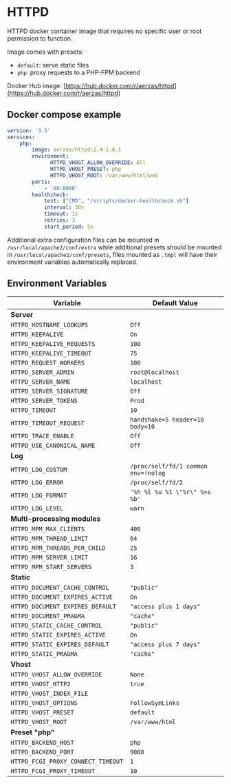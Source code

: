 # HTTPD

HTTPD docker container image that requires no specific user or root permission to function.

Image comes with presets:
- `default`: serve static files
- `php`: proxy requests to a PHP-FPM backend

Docker Hub image: [https://hub.docker.com/r/aerzas/httpd](https://hub.docker.com/r/aerzas/httpd)

## Docker compose example

```yaml
version: '3.5'
services:
    php:
        image: aerzas/httpd:2.4-1.0.1
        environment:
              HTTPD_VHOST_ALLOW_OVERRIDE: All
              HTTPD_VHOST_PRESET: php
              HTTPD_VHOST_ROOT: /var/www/html/web
        ports:
            - '80:8080'
        healthcheck:
            test: ["CMD", "/scripts/docker-healthcheck.sh"]
            interval: 30s
            timeout: 1s
            retries: 3
            start_period: 5s
```

Additional extra configuration files can be mounted in `/usr/local/apache2/conf/extra` while additional presets should
be mounted in `/usr/local/apache2/conf/presets`, files mounted as `.tmpl` will have their environment variables
automatically replaced.

## Environment Variables

| Variable | Default Value
| --- | ---
| **Server**
| `HTTPD_HOSTNAME_LOOKUPS` | `Off`
| `HTTPD_KEEPALIVE` | `On`
| `HTTPD_KEEPALIVE_REQUESTS` | `100`
| `HTTPD_KEEPALIVE_TIMEOUT` | `75`
| `HTTPD_REQUEST_WORKERS` | `100`
| `HTTPD_SERVER_ADMIN` | `root@localhost`
| `HTTPD_SERVER_NAME` | `localhost`
| `HTTPD_SERVER_SIGNATURE` | `Off`
| `HTTPD_SERVER_TOKENS` | `Prod`
| `HTTPD_TIMEOUT` | `10`
| `HTTPD_TIMEOUT_REQUEST` | `handshake=5 header=10 body=10`
| `HTTPD_TRACE_ENABLE` | `Off`
| `HTTPD_USE_CANONICAL_NAME` | `Off`
| **Log**
| `HTTPD_LOG_CUSTOM` | `/proc/self/fd/1 common env=!nolog`
| `HTTPD_LOG_ERROR` | `/proc/self/fd/2`
| `HTTPD_LOG_FORMAT` | `'%h %l %u %t \"%r\" %>s %b'`
| `HTTPD_LOG_LEVEL` | `warn`
| **Multi-processing modules**
| `HTTPD_MPM_MAX_CLIENTS` | `400`
| `HTTPD_MPM_THREAD_LIMIT` | `64`
| `HTTPD_MPM_THREADS_PER_CHILD` | `25`
| `HTTPD_MPM_SERVER_LIMIT` | `16`
| `HTTPD_MPM_START_SERVERS` | `3`
| **Static**
| `HTTPD_DOCUMENT_CACHE_CONTROL` | `"public"`
| `HTTPD_DOCUMENT_EXPIRES_ACTIVE` | `On`
| `HTTPD_DOCUMENT_EXPIRES_DEFAULT` | `"access plus 1 days"`
| `HTTPD_DOCUMENT_PRAGMA` | `"cache"`
| `HTTPD_STATIC_CACHE_CONTROL` | `"public"`
| `HTTPD_STATIC_EXPIRES_ACTIVE` | `On`
| `HTTPD_STATIC_EXPIRES_DEFAULT` | `"access plus 7 days"`
| `HTTPD_STATIC_PRAGMA` | `"cache"`
| **Vhost**
| `HTTPD_VHOST_ALLOW_OVERRIDE` | `None`
| `HTTPD_VHOST_HTTP2` | `true`
| `HTTPD_VHOST_INDEX_FILE`
| `HTTPD_VHOST_OPTIONS` | `FollowSymLinks`
| `HTTPD_VHOST_PRESET` | `default`
| `HTTPD_VHOST_ROOT` | `/var/www/html`
| **Preset "php"**
| `HTTPD_BACKEND_HOST` | `php`
| `HTTPD_BACKEND_PORT` | `9000`
| `HTTPD_FCGI_PROXY_CONNECT_TIMEOUT` | `1`
| `HTTPD_FCGI_PROXY_TIMEOUT` | `10`

